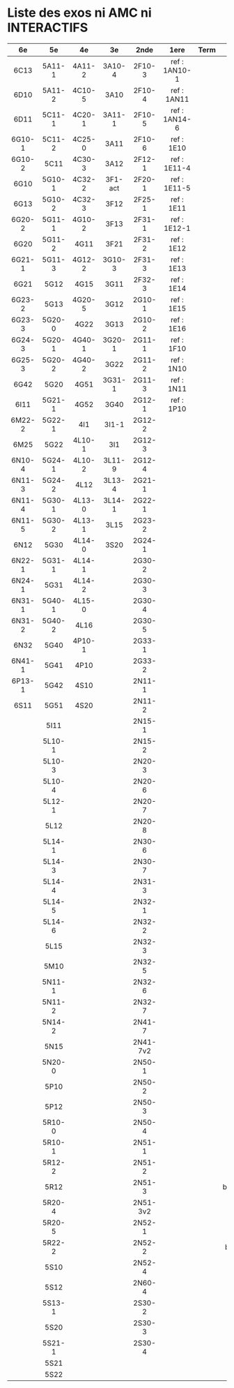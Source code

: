 # Liste des exos ni AMC ni INTERACTIFS

|6e|5e|4e|3e|2nde|1ere|Term|Reste|
|:-:|:-:|:-:|:-:|:-:|:-:|:-:|:-:|
|6C13|5A11-1|4A11-2|3A10-4|2F10-3|ref : 1AN10-1||CM020|
|6D10|5A11-2|4C10-5|3A10|2F10-4|ref : 1AN11||CM021|
|6D11|5C11-1|4C20-1|3A11-1|2F10-5|ref : 1AN14-6||ExC100|
|6G10-1|5C11-2|4C25-0|3A11|2F10-6|ref : 1E10||HPC100|
|6G10-2|5C11|4C30-3|3A12|2F12-1|ref : 1E11-4||PEA11-1|
|6G10|5G10-1|4C32-2|3F1-act|2F20-1|ref : 1E11-5||PEA11|
|6G13|5G10-2|4C32-3|3F12|2F25-1|ref : 1E11||PEA12|
|6G20-2|5G11-1|4G10-2|3F13|2F31-1|ref : 1E12-1||PEA13|
|6G20|5G11-2|4G11|3F21|2F31-2|ref : 1E12||PEG20|
|6G21-1|5G11-3|4G12-2|3G10-3|2F31-3|ref : 1E13||PEG21|
|6G21|5G12|4G15|3G11|2F32-3|ref : 1E14||PEG22|
|6G23-2|5G13|4G20-5|3G12|2G10-1|ref : 1E15||PEG23|
|6G23-3|5G20-0|4G22|3G13|2G10-2|ref : 1E16||PEG24|
|6G24-3|5G20-1|4G40-1|3G20-1|2G11-1|ref : 1F10||P003|
|6G25-3|5G20-2|4G40-2|3G22|2G11-2|ref : 1N10||P004|
|6G42|5G20|4G51|3G31-1|2G11-3|ref : 1N11||P005|
|6I11|5G21-1|4G52|3G40|2G12-1|ref : 1P10||P006|
|6M22-2|5G22-1|4I1|3I1-1|2G12-2|||P007|
|6M25|5G22|4L10-1|3I1|2G12-3|||P008|
|6N10-4|5G24-1|4L10-2|3L11-9|2G12-4|||P009|
|6N11-3|5G24-2|4L12|3L13-4|2G21-1|||P010|
|6N11-4|5G30-1|4L13-0|3L14-1|2G22-1|||P011|
|6N11-5|5G30-2|4L13-1|3L15|2G23-2|||P012|
|6N12|5G30|4L14-0|3S20|2G24-1|||P013|
|6N22-1|5G31-1|4L14-1||2G30-2|||P014|
|6N24-1|5G31|4L14-2||2G30-3|||P015|
|6N31-1|5G40-1|4L15-0||2G30-4|||P016|
|6N31-2|5G40-2|4L16||2G30-5|||P017|
|6N32|5G40|4P10-1||2G33-1|||P018|
|6N41-1|5G41|4P10||2G33-2|||P019|
|6P13-1|5G42|4S10||2N11-1|||P020|
|6S11|5G51|4S20||2N11-2|||beta2F31|
||5I11|||2N15-1|||beta3F23|
||5L10-1|||2N15-2|||beta3G15|
||5L10-3|||2N20-3|||beta3G41|
||5L10-4|||2N20-6|||beta3S20-1|
||5L12-1|||2N20-7|||beta3s21|
||5L12|||2N20-8|||beta4C31|
||5L14-1|||2N30-6|||beta4G20-3|
||5L14-3|||2N30-7|||beta4G20-4|
||5L14-4|||2N31-3|||beta5G30-2|
||5L14-5|||2N32-1|||beta6C33-1|
||5L14-6|||2N32-2|||beta6test2|
||5L15|||2N32-3|||beta6test2021|
||5M10|||2N32-5|||betaAleaFigure|
||5N11-1|||2N32-6|||betaAsymptotesObliques|
||5N11-2|||2N32-7|||betaEqCarreDansC|
||5N14-2|||2N41-7|||betaEqValAbs|
||5N15|||2N41-7v2|||betaEquations|
||5N20-0|||2N50-1|||betaEquationsLog|
||5P10|||2N50-2|||betaExo3d|
||5P12|||2N50-3|||betaExoLimite|
||5R10-0|||2N50-4|||betaExoSimpleMatthieu|
||5R10-1|||2N51-1|||betaModele10_simple_question-reponse|
||5R12-2|||2N51-2|||betaModele11_parametrable|
||5R12|||2N51-3|||betaModele20_plusieurs_types_de_questions|
||5R20-4|||2N51-3v2|||betaModele21_parametrables|
||5R20-5|||2N52-1|||betaModele22_avec_une_serie_de_valeurs|
||5R22-2|||2N52-2|||betaModele30_constructions_géométriques|
||5S10|||2N52-4|||betaModele31_parametrables|
||5S12|||2N60-4|||betaModele40_tableau_proportionnalite|
||5S13-1|||2S30-2|||betaModele41_tableau_signes_variations|
||5S20|||2S30-3|||betaModele50_Mathsteps|
||5S21-1|||2S30-4|||betaPol|
||5S21||||||betaProbaAouB|
||5S22||||||betaProbabilites|
